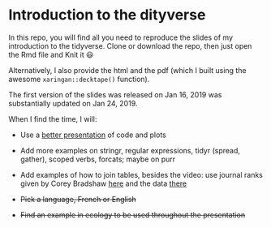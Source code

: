 # Introduction to the dityverse

In this repo, you will find all you need to reproduce the slides of my introduction to the tidyverse. 
Clone or download the repo, then just open the Rmd file and Knit it :smiley:

Alternatively, I also provide the html and the pdf (which I built using the awesome `xaringan::decktape()` function).

The first version of the slides was released on Jan 16, 2019 was substantially updated on Jan 24, 2019.

When I find the time, I will: 

* Use a [better presentation]( https://www.garrickadenbuie.com/blog/2018/08/16/decouple-code-and-output-in-xaringan-slides/ ) of code and plots

* Add more examples on stringr, regular expressions, tidyr (spread, gather), scoped verbs, forcats; maybe on purr

* Add examples of how to join tables, besides the video: use journal ranks given by Corey Bradshaw [here](https://conservationbytes.com/2014/08/01/a-fairer-way-to-rank-conservation-and-ecology-journals-in-2014/) and the data [there](https://raw.githubusercontent.com/cjabradshaw/JournalRanks/master/ecol.csv)

* ~~Pick a language, French or English~~

* ~~Find an example in ecology to be used throughout the presentation~~


